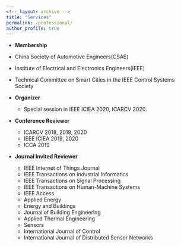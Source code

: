 ```yaml
---
<!-- layout: archive -->
title: "Services"
permalink: /professional/
author_profile: true
---
```

* **Membership**
* China Society of Automotive Engineers(CSAE)
* Institute of Electrical and Electronics Engineers(IEEE)
* Technical Committee on Smart Cities in the IEEE Control Systems Society

* **Organizer**
  * Special session in IEEE ICIEA 2020, ICARCV 2020.
  
* **Conference Reviewer** 
  * ICARCV 2018, 2019, 2020
  * IEEE ICIEA 2019, 2020
  * ICCA 2019

* **Journal Invited Reviewer**
  * IEEE Internet of Things Journal
  * IEEE Transactions on Industrial Informatics
  * IEEE Transactions on Signal Processing
  * IEEE Transactions on Human-Machine Systems
  * IEEE Access
  * Applied Energy
  * Energy and Buildings
  * Journal of Building Engineering
  * Applied Thermal Engineering
  * Sensors
  * International Journal of Control
  * International Journal of Distributed Sensor Networks
